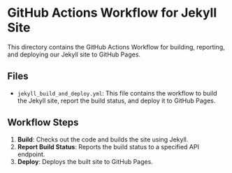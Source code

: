 # GitHub Actions Workflow for Jekyll Site

This directory contains the GitHub Actions Workflow for building, reporting, and deploying our Jekyll site to GitHub Pages.

## Files

- `jekyll_build_and_deploy.yml`: This file contains the workflow to build the Jekyll site, report the build status, and deploy it to GitHub Pages.

## Workflow Steps

1. **Build**: Checks out the code and builds the site using Jekyll.
2. **Report Build Status**: Reports the build status to a specified API endpoint.
3. **Deploy**: Deploys the built site to GitHub Pages.
